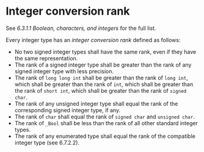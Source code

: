 # Integer conversion rank

See *6.3.1.1 Boolean, characters, and integers* for the full list.

Every integer type has an *integer conversion rank* defined as follows:

- No two signed integer types shall have the same rank, even if they have the
  same representation.
- The rank of a signed integer type shall be greater than the rank of any
  signed integer type with less precision.
- The rank of `long long int` shall be greater than the rank of `long int`,
  which shall be greater than the rank of `int`, which shall be greater than the
  rank of `short int`, which shall be greater than the rank of `signed char`.
- The rank of any unsigned integer type shall equal the rank of the
  corresponding signed integer type, if any.
- The rank of `char` shall equal the rank of `signed char` and `unsigned char`.
- The rank of `_Bool` shall be less than the rank of all other standard integer
  types.
- The rank of any enumerated type shall equal the rank of the compatible integer
  type (see 6.7.2.2).
